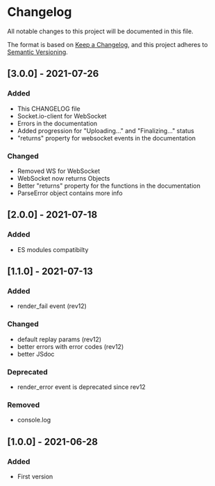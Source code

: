 # Changelog
All notable changes to this project will be documented in this file.

The format is based on [Keep a Changelog](https://keepachangelog.com/en/1.0.0/),
and this project adheres to [Semantic Versioning](https://semver.org/spec/v2.0.0.html).

## [3.0.0] - 2021-07-26
### Added
- This CHANGELOG file
- Socket.io-client for WebSocket
- Errors in the documentation
- Added progression for "Uploading..." and "Finalizing..." status
- "returns" property for websocket events in the documentation

### Changed
- Removed WS for WebSocket
- WebSocket now returns Objects
- Better "returns" property for the functions in the documentation
- ParseError object contains more info

## [2.0.0] - 2021-07-18
### Added
- ES modules compatibilty

## [1.1.0] - 2021-07-13
### Added
- render_fail event (rev12)

### Changed
- default replay params (rev12)
- better errors with error codes (rev12)
- better JSdoc

### Deprecated
- render_error event is deprecated since rev12

### Removed
- console.log

## [1.0.0] - 2021-06-28
### Added
- First version